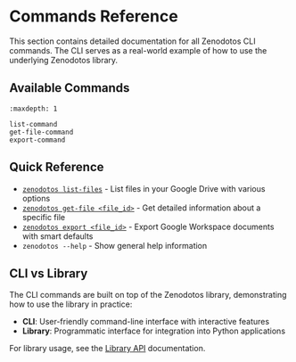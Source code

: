 # Commands Reference

This section contains detailed documentation for all Zenodotos CLI commands. The CLI serves as a real-world example of how to use the underlying Zenodotos library.

## Available Commands

```{toctree}
:maxdepth: 1

list-command
get-file-command
export-command
```

## Quick Reference

- [`zenodotos list-files`](list-command.md) - List files in your Google Drive with various options
- [`zenodotos get-file <file_id>`](get-file-command.md) - Get detailed information about a specific file
- [`zenodotos export <file_id>`](export-command.md) - Export Google Workspace documents with smart defaults
- `zenodotos --help` - Show general help information

## CLI vs Library

The CLI commands are built on top of the Zenodotos library, demonstrating how to use the library in practice:

- **CLI**: User-friendly command-line interface with interactive features
- **Library**: Programmatic interface for integration into Python applications

For library usage, see the [Library API](library.md) documentation.
